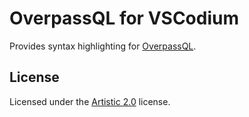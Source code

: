 # OverpassQL for VSCodium

[osm_wiki_overpassql]: https://wiki.openstreetmap.org/wiki/Overpass_API/Overpass_QL

Provides syntax highlighting for [OverpassQL][osm_wiki_overpassql].

## License

Licensed under the [Artistic 2.0](the-extension/LICENSE) license.
